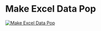 # Make Excel Data Pop

[![Make Excel Data Pop](https://i4.ytimg.com/vi/gQaYI5hxqM4/hqdefault.jpg "Make Excel Data Pop")](https://www.youtube.com/watch?v=gQaYI5hxqM4)



